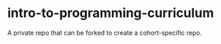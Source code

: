# intro-to-programming-curriculum

A private repo that can be forked to create a cohort-specific repo.
